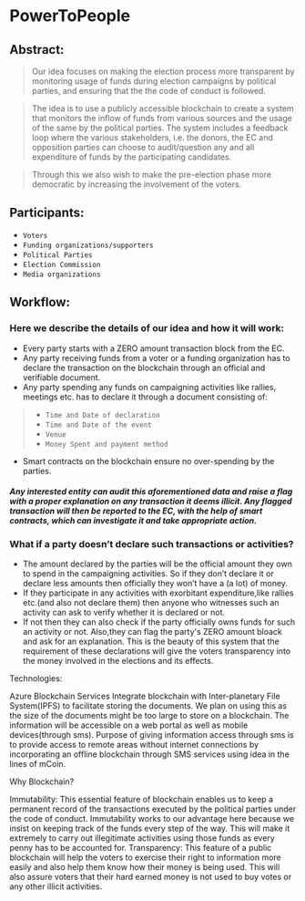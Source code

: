 # PowerToPeople

## Abstract:

> Our idea focuses on making the election process more transparent by monitoring usage of funds during election campaigns by  political parties, and ensuring that the the code of conduct is followed.

> The idea is to use a publicly accessible blockchain to create a system that monitors the inflow of funds from various   sources and the usage of the same by the political parties. The system includes a feedback loop where the various  stakeholders, i.e. the donors, the EC and opposition parties can choose to audit/question any and all expenditure of funds by the participating candidates. 

> Through this we also wish to make the pre-election phase more democratic by increasing the involvement of the voters.


## Participants:
+ `Voters`
+ `Funding organizations/supporters`
+ `Political Parties`
+ `Election Commission`
+ `Media organizations`

## Workflow:
### Here we describe the details of our idea and how it will work:
+ Every party starts with a ZERO amount transaction block from the EC.
+ Any party receiving funds from a voter or a funding organization has to declare the transaction on the blockchain through an official and verifiable document.
+ Any party spending any funds on campaigning activities like rallies, meetings etc. has to declare it through a document consisting of:
> + `Time and Date of declaration`
> + `Time and Date of the event` 
> + `Venue`
> + `Money Spent and payment method`
+ Smart contracts on the blockchain ensure no over-spending by the parties.
#### *Any interested entity can audit this aforementioned data and raise a flag with a proper explanation on any transaction it deems illicit. Any flagged transaction will then be reported to the EC, with the help of smart contracts, which can investigate it and take appropriate action.*

### What if a party doesn’t declare such transactions or activities?
+ The amount declared by the parties will be the official amount they own to spend in the campaigning activities. So if they don’t declare it or declare less amounts then officially they won’t have a (a lot) of money.
+ If they participate in any activities with exorbitant expenditure,like rallies etc.(and also not declare them) then anyone who witnesses such an activity can ask to verify whether it is declared or not. 
+ If not then they can also check if the party officially owns funds for such an activity or not. Also,they can flag the party's ZERO amount bloack and ask for an explanation.
This is the beauty of this system that the requirement of these declarations will give the voters transparency into the money involved in the elections and its effects.


Technologies:

Azure Blockchain Services
Integrate blockchain with Inter-planetary File System(IPFS) to facilitate storing the documents. We plan on using this as the size of the documents might be too large to store on a blockchain.
The information will be accessible on a web portal as well as mobile devices(through sms).
Purpose of giving information access through sms is to provide access to remote areas without internet connections by incorporating an offline blockchain through SMS services using idea in the lines of mCoin.


Why Blockchain?

Immutability: This essential feature of blockchain enables us to keep a permanent record of the transactions executed by the political parties under the code of conduct. Immutability works to our advantage here because we insist on keeping track of the funds every step of the way. This will make it extremely to carry out illegitimate activities using those funds as every penny has to be accounted for.
Transparency: This feature of a public blockchain will help the voters to exercise their right to information more easily and also help them know how their money is being used. This will also assure voters that their hard earned money is not used to buy votes or any other illicit activities.
